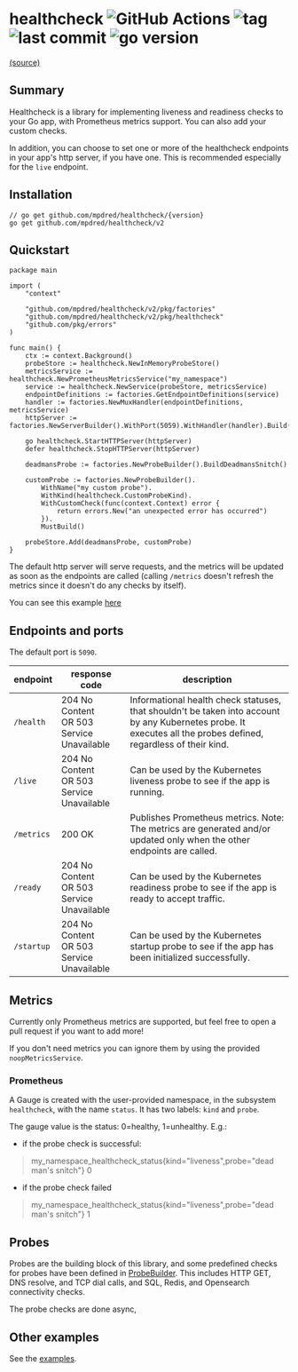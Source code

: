 # healthcheck ![GitHub Actions](https://img.shields.io/github/actions/workflow/status/mpdred/healthcheck/go.yaml) ![tag](https://img.shields.io/github/v/tag/mpdred/healthcheck) ![last commit](https://img.shields.io/github/last-commit/mpdred/healthcheck) ![go version](https://img.shields.io/github/go-mod/go-version/mpdred/healthcheck) 

[(source)](https://github.com/mpdred/healthcheck)

## Summary

Healthcheck is a library for implementing liveness and readiness checks to your Go app, with Prometheus metrics support.
You can also add your custom checks.

In addition, you can choose to set one or more of the healthcheck endpoints in your app's http server, if you have one. This is recommended especially for the `live` endpoint.

## Installation

```shell
// go get github.com/mpdred/healthcheck/{version}
go get github.com/mpdred/healthcheck/v2
```

## Quickstart

```golang
package main

import (
	"context"

	"github.com/mpdred/healthcheck/v2/pkg/factories"
	"github.com/mpdred/healthcheck/v2/pkg/healthcheck"
	"github.com/pkg/errors"
)

func main() {
	ctx := context.Background()
	probeStore := healthcheck.NewInMemoryProbeStore()
	metricsService := healthcheck.NewPrometheusMetricsService("my_namespace")
	service := healthcheck.NewService(probeStore, metricsService)
	endpointDefinitions := factories.GetEndpointDefinitions(service)
	handler := factories.NewMuxHandler(endpointDefinitions, metricsService)
	httpServer := factories.NewServerBuilder().WithPort(5059).WithHandler(handler).Build(ctx)

	go healthcheck.StartHTTPServer(httpServer)
	defer healthcheck.StopHTTPServer(httpServer)

	deadmansProbe := factories.NewProbeBuilder().BuildDeadmansSnitch()

	customProbe := factories.NewProbeBuilder().
		WithName("my custom probe").
		WithKind(healthcheck.CustomProbeKind).
		WithCustomCheck(func(context.Context) error {
			return errors.New("an unexpected error has occurred")
		}).
		MustBuild()

	probeStore.Add(deadmansProbe, customProbe)
}
```

The default http server will serve requests, and the metrics will be updated as soon as the endpoints are called (calling `/metrics` doesn't refresh the metrics since it doesn't do any checks by itself).

You can see this example [here](./examples/sandbox.go)

## Endpoints and ports

The default port is `5090`.

| endpoint   | response code                                  | description                                                                                                                                                      |
|------------|------------------------------------------------|------------------------------------------------------------------------------------------------------------------------------------------------------------------|
| `/health`  | 204 No Content <br/>OR 503 Service Unavailable | Informational health check statuses, that shouldn't be taken into account by any Kubernetes probe. It executes all the probes defined, regardless of their kind. |
| `/live`    | 204 No Content <br/>OR 503 Service Unavailable | Can be used by the Kubernetes liveness probe to see if the app is running.                                                                                       |
| `/metrics` | 200 OK                                         | Publishes Prometheus metrics. Note: The metrics are generated and/or updated only when the other endpoints are called.                                           |
| `/ready`   | 204 No Content <br/>OR 503 Service Unavailable | Can be used by the Kubernetes readiness probe to see if the app is ready to accept traffic.                                                                      |
| `/startup` | 204 No Content <br/>OR 503 Service Unavailable | Can be used by the Kubernetes startup probe to see if the app has been initialized successfully.                                                                 |

## Metrics

Currently only Prometheus metrics are supported, but feel free to open a pull request if you want to add more!

If you don't need metrics you can ignore them by using the provided `noopMetricsService`.

### Prometheus

A Gauge is created with the user-provided namespace, in the subsystem `healthcheck`, with the name `status`. It has two labels: `kind` and `probe`.

The gauge value is the status: 0=healthy, 1=unhealthy.
E.g.:

- if the probe check is successful:

> my_namespace_healthcheck_status{kind="liveness",probe="dead man's snitch"} 0

- if the probe check failed

> my_namespace_healthcheck_status{kind="liveness",probe="dead man's snitch"} 1

## Probes

Probes are the building block of this library, and some predefined checks for probes have been defined in [ProbeBuilder](./pkg/factories/Probe.go). This includes HTTP GET, DNS resolve, and TCP dial calls, and SQL, Redis, and Opensearch connectivity checks.

The probe checks are done async,

## Other examples

See the [examples](./examples/README.md).
